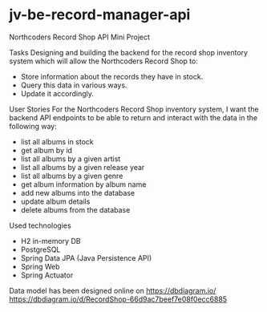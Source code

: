 # jv-be-record-manager-api

Northcoders Record Shop API Mini Project
 
Tasks
Designing and building the backend for the record shop inventory system which will allow the Northcoders Record Shop to:
- Store information about the records they have in stock.
- Query this data in various ways.
- Update it accordingly.

User Stories
For the Northcoders Record Shop inventory system, I want the backend API endpoints to be able to return and interact with the data in the following way:
- list all albums in stock
- get album by id
- list all albums by a given artist
- list all albums by a given release year
- list all albums by a given genre
- get album information by album name
- add new albums into the database
- update album details
- delete albums from the database

Used technologies
- H2 in-memory DB
- PostgreSQL
- Spring Data JPA (Java Persistence API)
- Spring Web
- Spring Actuator

Data model has been designed online on https://dbdiagram.io/
https://dbdiagram.io/d/RecordShop-66d9ac7beef7e08f0ecc6885


